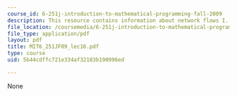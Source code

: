 ```yaml
---
course_id: 6-251j-introduction-to-mathematical-programming-fall-2009
description: This resource contains information about network flows I.
file_location: /coursemedia/6-251j-introduction-to-mathematical-programming-fall-2009/5b44cdffc721e334af32183b190996ed_MIT6_251JF09_lec16.pdf
file_type: application/pdf
layout: pdf
title: MIT6_251JF09_lec16.pdf
type: course
uid: 5b44cdffc721e334af32183b190996ed

---
```

None